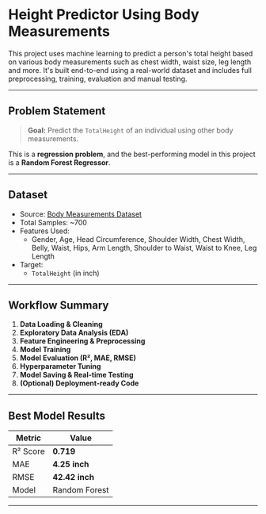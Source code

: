 # Height Predictor Using Body Measurements

This project uses machine learning to predict a person's total height based on various body measurements such as chest width, waist size, leg length and more. It's built end-to-end using a real-world dataset and includes full preprocessing, training, evaluation and manual testing.

---

## Problem Statement

> **Goal:** Predict the `TotalHeight` of an individual using other body measurements.

This is a **regression problem**, and the best-performing model in this project is a **Random Forest Regressor**.

---

## Dataset

- Source: [Body Measurements Dataset](https://www.kaggle.com/datasets/saurabhshahane/body-measurements-dataset)
- Total Samples: ~700
- Features Used:
  - Gender, Age, Head Circumference, Shoulder Width, Chest Width, Belly, Waist, Hips, Arm Length, Shoulder to Waist, Waist to Knee, Leg Length
- Target:
  - `TotalHeight` (in inch)

---

## Workflow Summary

1. **Data Loading & Cleaning**
2. **Exploratory Data Analysis (EDA)**
3. **Feature Engineering & Preprocessing**
4. **Model Training**
5. **Model Evaluation (R², MAE, RMSE)**
6. **Hyperparameter Tuning**
7. **Model Saving & Real-time Testing**
8. **(Optional) Deployment-ready Code**

---

## Best Model Results

| Metric         | Value         |
|----------------|---------------|
| R² Score       | **0.719**     |
| MAE            | **4.25 inch**   |
| RMSE           | **42.42 inch**  |
| Model          | Random Forest |

---

